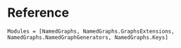 # Reference

```@autodocs
Modules = [NamedGraphs, NamedGraphs.GraphsExtensions, NamedGraphs.NamedGraphGenerators, NamedGraphs.Keys]
```
